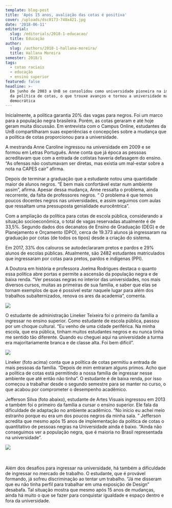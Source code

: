 ```yaml
---
template: blog-post
title: 'Após 15 anos, avaliação das cotas é positiva'
cover: /uploads/dsc0173-748x421.jpg
date: '2018-06-11'
editorial:
  slug: /editorials/2018-1-educacao/
  title: Educação
author:
  slug: /authors/2018-1-hallana-moreira/
  title: Hallana Moreira
semester: 2018/1
tags:
  - cotas raciais
  - educação
  - ensino superior
featured: false
headline: >-
  Em junho de 2003 a UnB se consolidou como universidade pioneira na implantação
  da política de cotas, o que trouxe avanços e tornou a universidade mais
  democrática
---
```





Inicialmente, a política garantia 20% das vagas para negros. Foi um marco para a população negra brasileira. Porém, as cotas geraram e até hoje geram muita discussão. Em entrevista com o Campus Online, estudantes da UnB compartilharam suas experiências e concepções sobre a mudança que a política de cotas proporcionou para a universidade.



A mestranda Anne Caroline ingressou na universidade em 2009 e se formou em Letras Português. Anne conta que já época as pessoas acreditavam que com a entrada de cotistas haveria defasagem do ensino. “As ofensas não costumavam ser diretas, mas existia um mal-estar sobre a nota na CAPES cair” afirma.



Depois de terminar a graduação que a estudante notou uma quantidade maior de alunos negros. “É bem mais confortável estar num ambiente assim”, afirma. Apesar dessa mudança, Anne ressalta o problema, ainda recorrente, da falta de professores negros. “ O problema é que temos poucos docentes negros nas universidades, e assim seguimos com aulas que ressaltam uma pressuposta genialidade eurocêntrica”.



Com a ampliação da política para cotas de escola pública, considerando a situação socioeconômica, o total de vagas reservadas atualmente é de 33,5%. Segundo dados dos decanatos de Ensino de Graduação (DEG) e de Planejamento e Orçamento (DPO), cerca de 19.373 alunos já ingressaram na graduação por cotas (de todos os tipos) desde a criação do sistema.



Em 2017, 33% dos calouros se autodeclararam pretos e pardos e 29% alunos de escolas públicas. Atualmente, são 2482 estudantes matriculados que ingressaram por cotas para pretos, pardos e indígenas (PPI).



A Doutora em história e professora Joelma Rodrigues destaca o quanto essa política abre portas e permite a ascensão da população negra e de baixa renda. “Ver pessoas negras no interior das universidades, nos mais diversos cursos, muitas as primeiras de sua família, e saber que elas se tornam exemplos de que é possível estar naquele lugar para além dos trabalhos subalternizados, renova os ares da academia”, comenta.

![](/uploads/dsc0150-1024x683.jpg)

O estudante de administração Lineker Teixeira foi o primeiro da família a ingressar no ensino superior. Como estudante de escola pública, passou por um choque cultural. “Eu venho de uma cidade periférica. Na minha escola, que era pública, tinham muitos estudantes negros e eu nunca tinha me sentido tão diferente. Quando eu cheguei aqui na universidade a turma era majoritariamente branca e de classe alta. Foi bem difícil”.



![](/uploads/20180609_124403-1024x831.jpg)

Lineker (foto acima) conta que a política de cotas permitiu a entrada de mais pessoas da família. “Depois de mim entraram alguns primos. Acho que a política de cotas está permitindo a nossa família de ingressar nesse ambiente que até então não tinha”. O estudante é de baixa renda, por isso começou a trabalhar desde o segundo semestre para se manter no curso, o que acabou por comprometer o desempenho acadêmico.



Jefferson Silva (foto abaixo), estudante de Artes Visuais ingressou em 2013 e também foi o primeiro da família a cursar o ensino superior. Ele fala da dificuldade de adaptação no ambiente acadêmico. “No início eu achei meio estranho porque eu era um dos poucos negros da minha sala. ” Jefferson acredita que mesmo após 15 anos de implementação da política de cotas o quantitativo de pessoas negras na Universidade ainda é baixo. “Ainda não conseguimos ver a população negra, que é maioria no Brasil representada na universidade”.

![](/uploads/20180609_124831-1024x772.jpg)

\
\
Além dos desafios para ingressar na universidade, há também a dificuldade de ingressar no mercado de trabalho. O estudante, que é provável formando, já sofreu discriminação ao tentar um trabalho. “Já me disseram que eu não tinha perfil para trabalhar em uma exposição de Design” desabafa. Tal situação mostra que mesmo após 15 anos de mudanças, ainda há muito o que se  fazer para conquistar igualdade e espaço dentro e fora da universidade.
